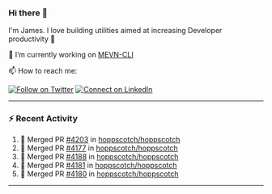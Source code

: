### Hi there 👋

I'm James. I love building utilities aimed at increasing Developer productivity :raised_hands: 

🔭 I’m currently working on [MEVN-CLI](https://github.com/madlabsinc/mevn-cli)

📫 How to reach me:

[![Follow on Twitter](https://img.shields.io/badge/--twitter?label=Twitter&logo=Twitter&style=social)](https://twitter.com/james_madhacks) [![Connect on LinkedIn](https://img.shields.io/badge/--linkedin?label=LinkedIn&logo=LinkedIn&style=social)](https://www.linkedin.com/in/jamesgeorge007)

---

### :zap: Recent Activity

<!--START_SECTION:activity-->
1. 🎉 Merged PR [#4203](https://github.com/hoppscotch/hoppscotch/pull/4203) in [hoppscotch/hoppscotch](https://github.com/hoppscotch/hoppscotch)
2. 🎉 Merged PR [#4177](https://github.com/hoppscotch/hoppscotch/pull/4177) in [hoppscotch/hoppscotch](https://github.com/hoppscotch/hoppscotch)
3. 🎉 Merged PR [#4188](https://github.com/hoppscotch/hoppscotch/pull/4188) in [hoppscotch/hoppscotch](https://github.com/hoppscotch/hoppscotch)
4. 🎉 Merged PR [#4181](https://github.com/hoppscotch/hoppscotch/pull/4181) in [hoppscotch/hoppscotch](https://github.com/hoppscotch/hoppscotch)
5. 🎉 Merged PR [#4180](https://github.com/hoppscotch/hoppscotch/pull/4180) in [hoppscotch/hoppscotch](https://github.com/hoppscotch/hoppscotch)
<!--END_SECTION:activity-->

---

<!--
**jamesgeorge007/jamesgeorge007** is a ✨ _special_ ✨ repository because its `README.md` (this file) appears on your GitHub profile.

Here are some ideas to get you started:

- 🌱 I’m currently learning ...
- 👯 I’m looking to collaborate on ...
- 🤔 I’m looking for help with ...
- 💬 Ask me about ...
- 😄 Pronouns: ...
- ⚡ Fun fact: ...
-->
